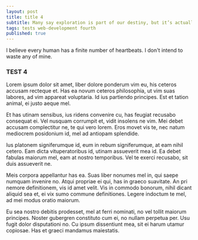 ```yaml
---
layout: post
title: title 4
subtitle: Many say exploration is part of our destiny, but it’s actually our duty to future generations.
tags: tests web-development fourth
published: true
---
```



I believe every human has a finite number of heartbeats. I don't intend to waste any of mine.
### TEST 4

Lorem ipsum dolor sit amet, liber dolore ponderum vim eu, his ceteros accusam recteque et. Has ea novum ceteros philosophia, ut vim suas labores, ad vim appareat voluptaria. Id ius partiendo principes. Est et tation animal, ei justo aeque mel.

Et has utinam sensibus, ius ridens convenire cu, has feugiat recusabo consequat ei. Vel nusquam corrumpit et, vidit insolens ne vim. Mei debet accusam complectitur ne, te qui vero lorem. Eros movet vis te, nec natum mediocrem posidonium id, mel ad antiopam splendide.

Ius platonem signiferumque id, eum in rebum signiferumque, at eam nihil cetero. Eam dicta vituperatoribus id, utinam assueverit mea id. Ea debet fabulas maiorum mel, eam at nostro temporibus. Vel te exerci recusabo, sit duis assueverit ne.

Meis corpora appellantur has ea. Suas liber nonumes mel in, qui saepe numquam invenire no. Atqui propriae ei qui, has in graeco suavitate. An pri nemore definitionem, vis id amet velit. Vis in commodo bonorum, nihil dicant aliquid sea et, ei vix sumo commune definitiones. Legere indoctum te mel, ad mei modus oratio maiorum.

Eu sea nostro debitis prodesset, mel at ferri nominati, no vel tollit maiorum principes. Noster gubergren constituto cum ei, no nullam perpetua per. Usu fugit dolor disputationi no. Cu ipsum dissentiunt mea, sit ei harum utamur copiosae. Has et graeci mandamus maiestatis.
